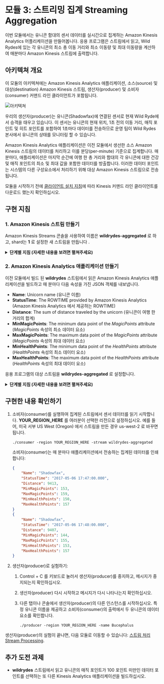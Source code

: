 # 모듈 3: 스트리밍 집계 Streaming Aggregation

이번 모듈에서는 유니콘 함대의 센서 데이터를 실시간으로 집계하는 Amazon Kinesis Analytics 어플리케이션을 만들어봅니다. 응용 프로그램은 스트림에서 읽고, Wild Rydes에 있는 각 유니콘의 최소 총 이동 거리와 최소 이동량 및 최대 이동량을 계산하여 매분마다 Amazon Kinesis 스트림에 출력합니다.

## 아키텍쳐 개요

이 모듈의 아키텍쳐에는 Amazon Kinesis Analytics 애플리케이션, 소스(source) 및 대상(destination) Amazon Kinesis 스트림, 생산자(producer) 및 소비자(consumer) 커맨드 라인 클라이언트가 포함됩니다.

<kbd>![아키텍쳐](../images/streaming-aggregation-architecture.png)</kbd>

우리의 생산자(producer)는 유니콘(Shadowfax)에 연결된 센서로 현재 Wild Ryde에서 승객을 태우고 있습니다. 이 센서는 유니콘의 현재 위치, 1초 전의 이동 거리, 매직 포인트 및 히트 포인트를 포함하여 1초마다 데이터를 전송하므로 운영 팀이 Wild Rydes 본사에서 유니콘의 상태를 모니터링 할 수 있습니다.

Amazon Kinesis Analytics 애플리케이션은 이전 모듈에서 생선한 소스 Amazon Kinesis 스트림의 데이터를 처리하고 이를 분당(per-minute) 기준으로 집계합니다. 매분마다, 애플리케이션은 마지막 순간에 여행 한 총 거리와 함대의 각 유니콘에 대한 건강 및 매직 포인트의 최소 및 최대 값을 포함한 데이터를 방출합니다. 이러한 데이터 포인트는 시스템의 다른 구성요소에서 처리하기 위해 대상 Amazon Kinesis 스트림으로 전송됩니다.

모듈을 시작하기 전에 [클라이언트 설치 지침][client-installation]에 따라 Kinesis 커맨드 라인 클라이언트를 다운로드 했는지 확인하십시오.

## 구현 지침

### 1. Amazon Kinesis 스트림 만들기

Amazon Kinesis Streams 콘솔을 사용하여 이름은 **wildrydes-aggregated** 로 하고, shard는 **1** 로 설정한 새 스트림을 만듭니다 .

<details>
<summary><strong>단계별 지침 (자세한 내용을 보려면 펼쳐주세요)</strong></summary><p>

1. AWS Console 에서 **Services** 를 클릭한 다음 Analytics 섹션에서 **Kinesis** 를 선택하십시오.

1. **Go to Streams console**를 클릭하십시오.

1. **Create Kinesis stream**를 클릭하십시오.

1. **Kinesis stream name** 에 `wildrydes-aggregated` 를 입력하고, **Number of shards** 에는 `1` 을 입력한뒤, **Create Kinesis stream** 클릭하십시오.

1. 약 60 초 이내에 Kinesis 스트림이 **ACTIVE** 로 바뀌면서 실시간 스트리밍 데이터를 저장할 준비가 된 상태로 변경됩니다.

    <kbd>![스트림 생성 스크린샷](../images/streaming-aggregation-stream-created.png)</kbd>

</p></details>

### 2. Amazon Kinesis Analytics 애플리케이션 만들기

이전 모듈에서 빌드 된 **wildrydes** 스트림에서 읽은 Amazon Kinesis Analytics 애플리케이션을 빌드하고 매 분마다 다음 속성을 가진 JSON 객체를 내보냅니다.

- **Name**: Unicorn name (유니콘 이름)
- **StatusTime**: The ROWTIME provided by Amazon Kinesis Analytics (Amazon Kinesis Analytics 에서 제공하는 ROWTIME)
- **Distance**: The sum of distance traveled by the unicorn (유니콘이 여행 한 거리의 합계)
- **MinMagicPoints**: The minimum data point of the _MagicPoints_ attribute (_MagicPoints_ 속성의 최소 데이터 요소)
- **MaxMagicPoints**: The maximum data point of the _MagicPoints_ attribute (_MagicPoints_ 속성의 최대 데이터 요소)
- **MinHealthPoints**: The minimum data point of the _HealthPoints_ attribute (_HealthPoints_ 속성의 최소 데이터 요소)
- **MaxHealthPoints**: The maximum data point of the _HealthPoints_ attribute (_HealthPoints_ 속성의 최대 데이터 요소)

응용 프로그램의 대상 스트림을 **wildrydes-aggregated** 로 설정합니다.

<details>
<summary><strong>단계별 지침 (자세한 내용을 보려면 펼쳐주세요)</strong></summary><p>

1. 생산자(producer) 를 실행해서 센서 데이터를 스트림으로 내보내십시오. **YOUR\_REGION\_HERE** 를 여러분이 선택한 리전으로 설정하십시오. 예를 들어, 미국 서부 US West (Oregon) 에서 스트림을 만든 경우 us-west-2 로 바꾸면 됩니다.

	```console
	./producer -region YOUR_REGION_HERE
	```

	생산자(producer)는 스트림에 메시지를 두번 보낸뒤 화면에 마침표 `.` 를 출력합니다

	```console
	$ ./producer -region us-east-1
	..................................................
	```

	응용 프로그램을 구축하는 동안 센서 데이터를 활성화하면 Amazon Kinesis Analytics 에서 스키마를 자동으로 감지할 수 있습니다.

1. AWS Console 에서 **Services** 를 클릭한 다음 Analytics 섹션에서 **Kinesis** 를 선택하십시오.

1. **Go to the Analytics console** 클릭하십시오.

1. **Create application** 클릭하십시오.

1. **Application name** 에 `wildrydes` 를 입력하고 **Create application** 를 클릭하십시오.

1. **Connect to a source** 을 클릭하고, **wildrydes** 를 클릭하십시오.

	<kbd>![소스 선택 스크린샷](../images/streaming-aggregation-source-streams.png)</kbd>

1. 화면 아래로 스크롤해서 스키마가 제대로 자동으로 발견(Schema discovery)됐는지 확인하십시오:

	<kbd>![스키마 발견 스크린샷](../images/streaming-aggregation-schema-discovery.png)</kbd>

1. **Edit schema** 을 클릭해서 스키마를 확인합니다:

	<kbd>![스키마 스크린샷](../images/streaming-aggregation-schema.png)</kbd>

	자동 발견된 스키마의 데이터 유형이 위의 스크린샷과 일치하는지 확인하십시오. 그렇지 않은 경우, 데이터 유형을 조정하고 **Save schema and update stream samples** 를 클릭하십시오.

1. **Exit** 를 클릭하고 **Save and continue** 을 선택하십시오.

1. **Go to SQL editor** 을 클릭하십시오. 그러면 실시간 Amazon Kinesis 스트림 위에서 쿼리를 작성할 수 있는 대화형 쿼리 세션이 열립니다. promoted로 설정이 되면, **Yes, start application** 을 클릭하십시오.

1. 다음 SQL 쿼리를 복사해서 붙여넣습니다:

	```sql
	CREATE OR REPLACE STREAM "DESTINATION_SQL_STREAM" (
	  "Name"                VARCHAR(32),
	  "StatusTime"          TIMESTAMP,
	  "Distance"            SMALLINT,
	  "MinMagicPoints"      SMALLINT,
	  "MaxMagicPoints"      SMALLINT,
	  "MinHealthPoints"     SMALLINT,
	  "MaxHealthPoints"     SMALLINT
	);

	CREATE OR REPLACE PUMP "STREAM_PUMP" AS
	  INSERT INTO "DESTINATION_SQL_STREAM"
	    SELECT STREAM "Name", "ROWTIME", SUM("Distance"), MIN("MagicPoints"),
	                  MAX("MagicPoints"), MIN("HealthPoints"), MAX("HealthPoints")
	    FROM "SOURCE_SQL_STREAM_001"
	    GROUP BY FLOOR("SOURCE_SQL_STREAM_001"."ROWTIME" TO MINUTE), "Name";
	```

1. **Save and run SQL** 을 실행하십시오. 매분마다 집계된 데이터가 포함된 행(rows)이 표시됩니다.

	<kbd>![Rows 스크린샷](../images/streaming-aggregation-rows.png)</kbd>
	
1. **exit (done)** 링크를 클릭하십시오.

1. **Destination** 탭을 클릭하고, **Add destination** 를 클릭하십시오.

	<kbd>![Destination streams 스크린샷](../images/streaming-aggregation-destination-streams.png)</kbd>

1. **wildrydes-aggregated** 를 클릭해서 대상 스트림을 설정하고 **Save and continue** 을 클릭하십시오.

</p></details>

## 구현한 내용 확인하기

1. 소비자(consumer)를 실행하여 집계된 스트림에서 센서 데이터를 읽기 시작합니다. **YOUR\_REGION\_HERE** 를 여러분이 선택한 리전으로 설정하십시오. 예를 들어, 미국 서부 US West (Oregon) 에서 스트림을 만든 경우 us-west-2 로 바꾸면 됩니다.

	```console
	./consumer -region YOUR_REGION_HERE -stream wildrydes-aggregated
	```

	소비자(consumer)는 매 분마다 애플리케이션에서 전송하는 집계된 데이터를 인쇄합니다:

	```json
	{
	    "Name": "Shadowfax",
	    "StatusTime": "2017-05-06 17:47:00.000",
	    "Distance": 9413,
	    "MinMagicPoints": 153,
	    "MaxMagicPoints": 159,
	    "MinHealthPoints": 150,
	    "MaxHealthPoints": 157
	}
	{
	    "Name": "Shadowfax",
	    "StatusTime": "2017-05-06 17:48:00.000",
	    "Distance": 9407,
	    "MinMagicPoints": 144,
	    "MaxMagicPoints": 155,
	    "MinHealthPoints": 153,
	    "MaxHealthPoints": 157
	}
	```

1. 생산자(producer)로 실험하기:

	1. Control + C 를 키보드로 눌러서 생산자(producer)를 중지하고, 메시지가 중지되는지 확인하십시오.

	1. 생산자(producer) 다시 시작하고 메시지가 다시 나타나는지 확인하십시오.

	1. 다른 탭이나 콘솔에서 생산자(producer)의 다른 인스턴스를 시작하십시오. 특정 유니콘 이름을 제공하고 소비자(consumer)의 출력에서 두 유니콘의 데이터 요소를 확인합니다.

		```console
		./producer -region YOUR_REGION_HERE -name Bucephalus
		```

생산자(producer)의 실험이 끝나면, 다음 모듈로 이동할 수 있습니다: [스트림 처리 Stream Processing][stream-processing-module].

## 추가 도전 과제

- **wildrydes** 스트림에서 읽고 유니콘의 매직 포인트가 100 포인트 미만인 데이터 포인트를 선택하는 또 다른 Kinesis Analytics 애플리케이션을 빌드하십시오.

<!-- Build another Kinesis Analytics application which reads from the **wildrydes** stream and selects data points where a unicorn's magic points vital sign is below 100 points. -->

[stream-processing-module]: ../4_StreamProcessing/README.md
[client-installation]: ../README.md#kinesis-command-line-clients
